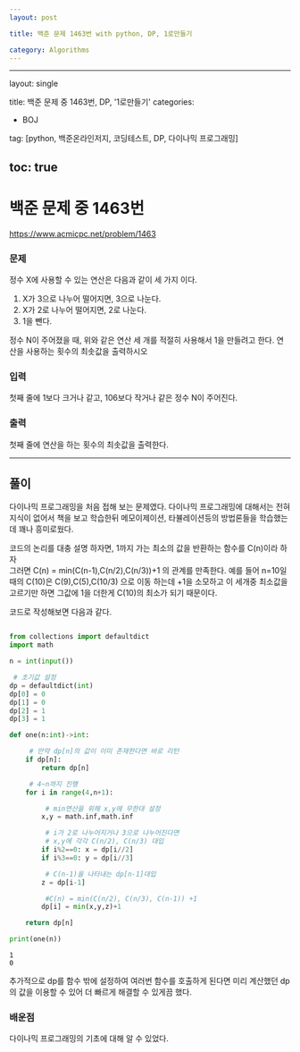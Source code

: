 ```yaml
---
layout: post

title: 백준 문제 1463번 with python, DP, 1로만들기

category: Algorithms
---
```

---
layout: single

title: 백준 문제 중 1463번, DP, '1로만들기'
categories:
  - BOJ

tag: [python, 백준온라인저지, 코딩테스트, DP, 다이나믹 프로그래밍]

toc: true
---
# 백준 문제 중 1463번

https://www.acmicpc.net/problem/1463

### 문제

정수 X에 사용할 수 있는 연산은 다음과 같이 세 가지 이다.

1. X가 3으로 나누어 떨어지면, 3으로 나눈다.
2. X가 2로 나누어 떨어지면, 2로 나눈다.
3. 1을 뺀다.

정수 N이 주어졌을 때, 위와 같은 연산 세 개를 적절히 사용해서 1을 만들려고 한다. 연산을 사용하는 횟수의 최솟값을 출력하시오

### 입력

첫째 줄에 1보다 크거나 같고, 106보다 작거나 같은 정수 N이 주어진다.

### 출력

첫째 줄에 연산을 하는 횟수의 최솟값을 출력한다.

---
## 풀이

다이나믹 프로그래밍을 처음 접해 보는 문제였다.
다이나믹 프로그래밍에 대해서는 전혀 지식이 없어서 책을 보고 학습한뒤 메모이제이션, 타뷸레이션등의 방법론들을 학습했는데 꽤나 흥미로웠다.

코드의 논리를 대충 설명 하자면, 1까지 가는 최소의 값을 반환하는 함수를 C(n)이라 하자  
 그러면 C(n) = min(C(n-1),C(n/2),C(n/3))+1 의 관계를 만족한다. 예를 들어 n=10일때의 C(10)은  C(9),C(5),C(10/3) 으로 이동 하는데 +1을 소모하고 이 세개중 최소값을 고르기만 하면 그값에 1을 더한게 C(10)의 최소가 되기 때문이다.

코드로 작성해보면 다음과 같다.


```python

from collections import defaultdict
import math

n = int(input())

 # 초기값 설정
dp = defaultdict(int)
dp[0] = 0
dp[1] = 0
dp[2] = 1
dp[3] = 1

def one(n:int)->int:

     # 만약 dp[n]의 값이 이미 존재한다면 바로 리턴
    if dp[n]:
        return dp[n]

     # 4~n까지 진행
    for i in range(4,n+1):

         # min연산을 위해 x,y에 무한대 설정
        x,y = math.inf,math.inf

         # i가 2로 나누어지거나 3으로 나누어진다면 
         # x,y에 각각 C(n/2), C(n/3) 대입
        if i%2==0: x = dp[i//2]
        if i%3==0: y = dp[i//3]

         # C(n-1)을 나타내는 dp[n-1]대입
        z = dp[i-1]

         #C(n) = min(C(n/2), C(n/3), C(n-1)) +1
        dp[i] = min(x,y,z)+1

    return dp[n]

print(one(n))
```

    1
    0


추가적으로 dp를 함수 밖에 설정하여 여러번 함수를 호출하게 된다면 미리 계산했던 dp의 값을 이용할 수 있어 더 빠르게 해결할 수 있게끔 했다.

### 배운점
다이나믹 프로그래밍의 기초에 대해 알 수 있었다.
